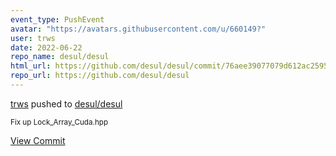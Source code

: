 ```yaml
---
event_type: PushEvent
avatar: "https://avatars.githubusercontent.com/u/660149?"
user: trws
date: 2022-06-22
repo_name: desul/desul
html_url: https://github.com/desul/desul/commit/76aee39077079d612ac259551febbc15edf071ef
repo_url: https://github.com/desul/desul
---
```


<a href='https://github.com/trws' target='_blank'>trws</a> pushed to <a href='https://github.com/desul/desul' target='_blank'>desul/desul</a>

<small>Fix up Lock_Array_Cuda.hpp</small>

<a href='https://github.com/desul/desul/commit/76aee39077079d612ac259551febbc15edf071ef' target='_blank'>View Commit</a>